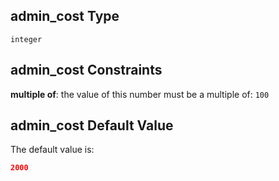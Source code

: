 ## admin_cost Type

`integer`

## admin_cost Constraints

**multiple of**: the value of this number must be a multiple of: `100`

## admin_cost Default Value

The default value is:

```json
2000
```

